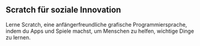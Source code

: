 ## Scratch für soziale Innovation

Lerne Scratch, eine anfängerfreundliche grafische Programmiersprache, indem du Apps und Spiele machst, um Menschen zu helfen, wichtige Dinge zu lernen.